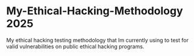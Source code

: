 # My-Ethical-Hacking-Methodology 2025
My ethical hacking testing methodology that Im currently using to test for valid vulnerabilities on public ethical hacking programs.
